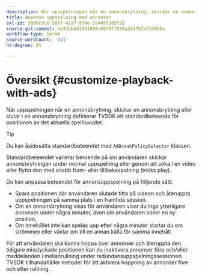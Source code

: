 ```yaml
---
description: När uppspelningen når en annonsbrytning, skickar en annonsbrytning eller slutar i en annonsbrytning definierar TVSDK ett standardbeteende för positionen av det aktuella spelhuvudet.
title: Anpassa uppspelning med annonser
exl-id: 5606c9c6-58ff-42a7-974e-3a445f3d3f28
source-git-commit: be43bbbd1051886c8979ff590a3197b2a7249b6a
workflow-type: tm+mt
source-wordcount: '221'
ht-degree: 0%

---
```


# Översikt {#customize-playback-with-ads}

När uppspelningen når en annonsbrytning, skickar en annonsbrytning eller slutar i en annonsbrytning definierar TVSDK ett standardbeteende för positionen av det aktuella spelhuvudet.

>[!TIP]
>
>Du kan åsidosätta standardbeteendet med `AdBreakPolicySelector` klassen.

Standardbeteendet varierar beroende på om användaren skickar annonsbrytningen under normal uppspelning eller genom att söka i en video eller flytta den med snabb fram- eller tillbakaspolning (tricks play).

Du kan anpassa beteendet för annonsuppspelning på följande sätt:

* Spara positionen där användaren slutade titta på videon och återuppta uppspelningen på samma plats i en framtida session.
* Om en annonsbrytning visas för användaren visar du inga ytterligare annonser under några minuter, även om användaren söker en ny position.
* Om innehållet inte kan spelas upp efter några minuter startar du om strömmen eller växlar om till en annan källa för samma innehåll.

För att användaren ska kunna hoppa över annonser och återuppta den tidigare misslyckade positionen kan du inaktivera annonser före och/eller meddelanden i mellanrullning under redundansuppspelningssessionen. TVSDK tillhandahåller metoder för att aktivera hoppning av annonser före och efter rullning.
